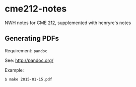 # cme212-notes

NWH notes for CME 212, supplemented with henryre's notes

## Generating PDFs

Requirement: `pandoc`

See: <http://pandoc.org/>

Example:

```
$ make 2015-01-15.pdf
```
